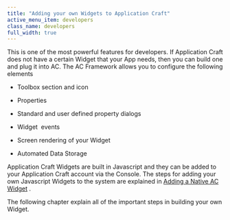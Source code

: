 ```yaml
---
title: "Adding your own Widgets to Application Craft"
active_menu_item: developers
class_name: developers
full_width: true
---
```



This is one of the most powerful features for developers. If Application Craft does not have a certain Widget that your App needs, then you can build one and plug it into AC. The AC Framework allows you to configure the following elements

 - Toolbox section and icon

 - Properties

 - Standard and user defined property dialogs

 - Widget  events

 - Screen rendering of your Widget

 - Automated Data Storage

Application Craft Widgets are built in Javascript and they can be added to your Application Craft account via the Console. The steps for adding your own Javascript Widgets to the system are explained in [Adding a Native AC Widget](/developers/documentation/product-guide/the-console/console-tabs/more/widgets/adding-a-native-ac-widget) .

The following chapter explain all of the important steps in building your own Widget.
